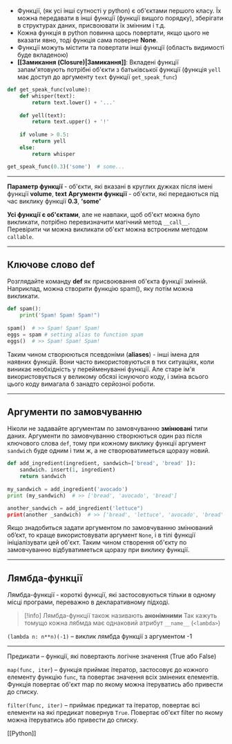 - Функції, (як усі інші сутності у python) є об'єктами першого класу. Їх можна передавати в інші функції (функції вищого порядку), зберігати в структурах даних, присвоювати їх змінним і т.д.
- Кожна функція в python повинна щось повертати, якщо цього не вказати явно, тоді функція сама поверне **None**.
- Функції можуть містити та повертати інші функції (область видимості буде вкладеною)
- **[[Замикання (Closure)|Замикання]]**: Вкладені функції запам'ятовують потрібні об'єкти з батьківської функції (функція `yell` має доступ до аргументу `text` функції `get_speak_func`)

```python
def get_speak_func(volume):
	def whisper(text):
		return text.lower() + '...'
		
	def yell(text):
		return text.upper() + '!'
		
	if volume > 0.5:
		return yell
	else:
		return whisper

get_speak_func(0.3)('some')  # some...

```

---

**Параметр функції** - об'єкти, які вказані в круглих дужках після імені функції **volume**, **text**
**Аргументи функції** - об'єкти, які передаються під час виклику функції **0.3**, **‘some’**

**Усі функції є об'єктами**, але не навпаки, щоб об'єкт можна було викликати, потрібно перевизначити магічний метод `__call__`. Перевірити чи можна викликати об'єкт можна встроєним методом `callable`.

---
## Ключове слово def
Розглядайте команду **def** як присвоювання об'єкта функції змінній. Наприклад, можна створити функцію spam(), яку потім можна викликати.

```python
def spam():
	print('Spam! Spam! Spam!")
	
spam()  # >> Spam! Spam! Spam!
eggs = spam # setting alias to function spam
eggs()  # >> Spam! Spam! Spam!
```

Таким чином створюються псевдоніми (**aliases**) - інші імена для наявних функцій. Вони часто використовуються в тих ситуаціях, коли виникає необхідність у перейменуванні функції. Але старе ім'я використовується у великому обсязі існуючого коду, і зміна всього цього коду вимагала б занадто серйозної роботи.

---
## Аргументи по замовчуванню
Ніколи не задавайте аргументам по замовчуванню **змінювані** типи даних. Аргументи по замовчуванню створюються один раз після ключового слова `def`, тому при кожному виклику функції аргумент `sandwich` буде одним і тим ж, а не створюватиметься щоразу новий.

```python
def add_ingredient(ingredient, sandwich=['bread', 'bread' ]):
	sandwich. insert(1, ingredient)
	return sandwich
	
my_sandwich = add_ingredient('avocado')
print (my_sandwich)  # >> ['bread', 'avocado', 'bread']

another_sandwich = add_ingredient('lettuce")
print(another _sandwich)  # >> ['bread', 'lettuce', 'avocado', 'bread' ]
```

Якщо знадобиться задати аргументом по замовчуванню змінюваний об’єкт, то краще використовувати аргумент `None`, і в тілі функції ініціалізувати цей об'єкт. Таким чином створення об'єкту по замовчуванню відбуватиметься щоразу при виклику функції.

---
## Лямбда-функції
Лямбда-функції - короткі функції, які застосовуються тільки в одному місці програми, переважно в декларативному підході.

> [!info] Лямбда-функції також називають **анонімними**
> Так кажуть томущо кожна лябмда має однаковий атрибут `__name__` (`<lambda>`)

`(lambda n: n**n)(-1)` – виклик лямбда функції з аргументом -1

---

Предикати – функції, які повертають логічне значення (True або False)

`map(func, iter`) – функція приймає ітератор, застосовує до кожного елементу функцію `func`, та повертає значення всіх змінених елементів. Функція повертає об'єкт map по якому можна ітеруватись або привести до списку.

`filter(func, iter)` – приймає предикат та ітератор, повертає всі елементи на які предикат повернув `True`. Повертає об'єкт filter по якому можна ітеруватись або привести до списку.

[[Python]]